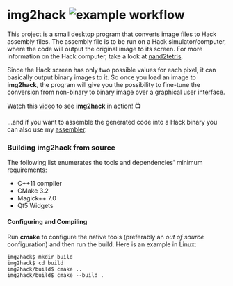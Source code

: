 # img2hack ![example workflow](https://github.com/benvenutti/img2hack/actions/workflows/github-actions.yml/badge.svg)

This project is a small desktop program that converts image files to Hack assembly files. The assembly file is to be run on a Hack simulator/computer, where the code will output the original image to its screen. For more information on the Hack computer, take a look at [nand2tetris](http://nand2tetris.org/).

Since the Hack screen has only two possible values for each pixel, it can basically output binary images to it. So once you load an image to **img2hack**, the program will give you the possibility to fine-tune the conversion from non-binary to binary image over a graphical user interface.

Watch this [video](https://www.youtube.com/watch?v=i8HHfCDsWSE) to see **img2hack** in action! :tv:

...and if you want to assemble the generated code into a Hack binary you can also use my [assembler](https://github.com/benvenutti/hasm).

### Building **img2hack** from source

The following list enumerates the tools and dependencies' minimum requirements:

* C++11 compiler
* CMake 3.2
* Magick++ 7.0
* Qt5 Widgets

#### Configuring and Compiling

Run **cmake** to configure the native tools (preferably an *out of source* configuration) and then run the build. Here is an example in Linux:

```shh
img2hack$ mkdir build
img2hack$ cd build
img2hack/build$ cmake ..
img2hack/build$ cmake --build .
```
